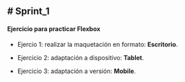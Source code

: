 <h2># Sprint_1</h2>
<h4>Ejercicio para practicar Flexbox</h4>

  - Ejercio 1: realizar la maquetación en formato: **Escritorio**.
  
  - Ejercicio 2: adaptación a dispositivo: **Tablet**.
    
  - Ejercicio 3: adaptación a versión: **Mobile**.

